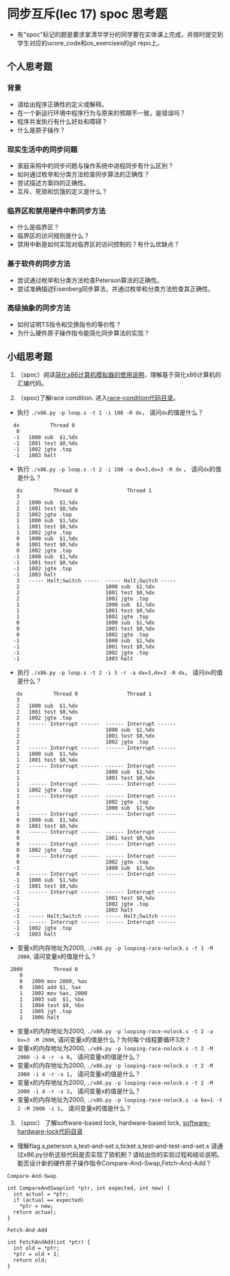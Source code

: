 # 同步互斥(lec 17) spoc 思考题


- 有"spoc"标记的题是要求拿清华学分的同学要在实体课上完成，并按时提交到学生对应的ucore_code和os_exercises的git repo上。

## 个人思考题

### 背景
 - 请给出程序正确性的定义或解释。
 - 在一个新运行环境中程序行为与原来的预期不一致，是错误吗？
 - 程序并发执行有什么好处和障碍？
 - 什么是原子操作？

### 现实生活中的同步问题

 - 家庭采购中的同步问题与操作系统中进程同步有什么区别？
 - 如何通过枚举和分类方法检查同步算法的正确性？
 - 尝试描述方案四的正确性。
 - 互斥、死锁和饥饿的定义是什么？

### 临界区和禁用硬件中断同步方法

 - 什么是临界区？
 - 临界区的访问规则是什么？
 - 禁用中断是如何实现对临界区的访问控制的？有什么优缺点？

### 基于软件的同步方法

 - 尝试通过枚举和分类方法检查Peterson算法的正确性。
 - 尝试准确描述Eisenberg同步算法，并通过枚举和分类方法检查其正确性。

### 高级抽象的同步方法

 - 如何证明TS指令和交换指令的等价性？
 - 为什么硬件原子操作指令能简化同步算法的实现？
 
## 小组思考题

1. （spoc）阅读[简化x86计算机模拟器的使用说明](https://github.com/chyyuu/ucore_lab/blob/master/related_info/lab7/lab7-spoc-exercise.md)，理解基于简化x86计算机的汇编代码。

2. （spoc)了解race condition. 进入[race-condition代码目录](https://github.com/chyyuu/ucore_lab/tree/master/related_info/lab7/race-condition)。

 - 执行 `./x86.py -p loop.s -t 1 -i 100 -R dx`， 请问`dx`的值是什么？
 ```
   dx          Thread 0         
    0   
   -1   1000 sub  $1,%dx
   -1   1001 test $0,%dx
   -1   1002 jgte .top
   -1   1003 halt

 ```
 - 执行 `./x86.py -p loop.s -t 2 -i 100 -a dx=3,dx=3 -R dx` ， 请问`dx`的值是什么？
 ```
    dx          Thread 0                Thread 1         
    3   
    2   1000 sub  $1,%dx
    2   1001 test $0,%dx
    2   1002 jgte .top
    1   1000 sub  $1,%dx
    1   1001 test $0,%dx
    1   1002 jgte .top
    0   1000 sub  $1,%dx
    0   1001 test $0,%dx
    0   1002 jgte .top
   -1   1000 sub  $1,%dx
   -1   1001 test $0,%dx
   -1   1002 jgte .top
   -1   1003 halt
    3   ----- Halt;Switch -----  ----- Halt;Switch -----  
    2                            1000 sub  $1,%dx
    2                            1001 test $0,%dx
    2                            1002 jgte .top
    1                            1000 sub  $1,%dx
    1                            1001 test $0,%dx
    1                            1002 jgte .top
    0                            1000 sub  $1,%dx
    0                            1001 test $0,%dx
    0                            1002 jgte .top
   -1                            1000 sub  $1,%dx
   -1                            1001 test $0,%dx
   -1                            1002 jgte .top
   -1                            1003 halt

 ```
 - 执行 `./x86.py -p loop.s -t 2 -i 3 -r -a dx=3,dx=3 -R dx`， 请问`dx`的值是什么？
 ```
    dx          Thread 0                Thread 1         
    3   
    2   1000 sub  $1,%dx
    2   1001 test $0,%dx
    2   1002 jgte .top
    3   ------ Interrupt ------  ------ Interrupt ------  
    2                            1000 sub  $1,%dx
    2                            1001 test $0,%dx
    2                            1002 jgte .top
    2   ------ Interrupt ------  ------ Interrupt ------  
    1   1000 sub  $1,%dx
    1   1001 test $0,%dx
    2   ------ Interrupt ------  ------ Interrupt ------  
    1                            1000 sub  $1,%dx
    1                            1001 test $0,%dx
    1   ------ Interrupt ------  ------ Interrupt ------  
    1   1002 jgte .top
    1   ------ Interrupt ------  ------ Interrupt ------  
    1                            1002 jgte .top
    0                            1000 sub  $1,%dx
    1   ------ Interrupt ------  ------ Interrupt ------  
    0   1000 sub  $1,%dx
    0   1001 test $0,%dx
    0   ------ Interrupt ------  ------ Interrupt ------  
    0                            1001 test $0,%dx
    0   ------ Interrupt ------  ------ Interrupt ------  
    0   1002 jgte .top
    0   ------ Interrupt ------  ------ Interrupt ------  
    0                            1002 jgte .top
   -1                            1000 sub  $1,%dx
    0   ------ Interrupt ------  ------ Interrupt ------  
   -1   1000 sub  $1,%dx
   -1   1001 test $0,%dx
   -1   ------ Interrupt ------  ------ Interrupt ------  
   -1                            1001 test $0,%dx
   -1                            1002 jgte .top
   -1                            1003 halt
   -1   ----- Halt;Switch -----  ----- Halt;Switch -----  
   -1   ------ Interrupt ------  ------ Interrupt ------  
   -1   1002 jgte .top
   -1   1003 halt

```
 - 变量x的内存地址为2000, `./x86.py -p looping-race-nolock.s -t 1 -M 2000`, 请问变量x的值是什么？
```
 2000          Thread 0         
    0   
    0   1000 mov 2000, %ax
    0   1001 add $1, %ax
    1   1002 mov %ax, 2000
    1   1003 sub  $1, %bx
    1   1004 test $0, %bx
    1   1005 jgt .top
    1   1006 halt

```

 - 变量x的内存地址为2000, `./x86.py -p looping-race-nolock.s -t 2 -a bx=3 -M 2000`, 请问变量x的值是什么？为何每个线程要循环3次？
 - 变量x的内存地址为2000, `./x86.py -p looping-race-nolock.s -t 2 -M 2000 -i 4 -r -s 0`， 请问变量x的值是什么？
 - 变量x的内存地址为2000, `./x86.py -p looping-race-nolock.s -t 2 -M 2000 -i 4 -r -s 1`， 请问变量x的值是什么？
 - 变量x的内存地址为2000, `./x86.py -p looping-race-nolock.s -t 2 -M 2000 -i 4 -r -s 2`， 请问变量x的值是什么？ 
 - 变量x的内存地址为2000, `./x86.py -p looping-race-nolock.s -a bx=1 -t 2 -M 2000 -i 1`， 请问变量x的值是什么？ 

3. （spoc） 了解software-based lock, hardware-based lock, [software-hardware-lock代码目录](https://github.com/chyyuu/ucore_lab/tree/master/related_info/lab7/software-hardware-locks)

  - 理解flag.s,peterson.s,test-and-set.s,ticket.s,test-and-test-and-set.s 请通过x86.py分析这些代码是否实现了锁机制？请给出你的实验过程和结论说明。能否设计新的硬件原子操作指令Compare-And-Swap,Fetch-And-Add？
```
Compare-And-Swap

int CompareAndSwap(int *ptr, int expected, int new) {
  int actual = *ptr;
  if (actual == expected)
    *ptr = new;
  return actual;
}
```

```
Fetch-And-Add

int FetchAndAdd(int *ptr) {
  int old = *ptr;
  *ptr = old + 1;
  return old;
}
```
